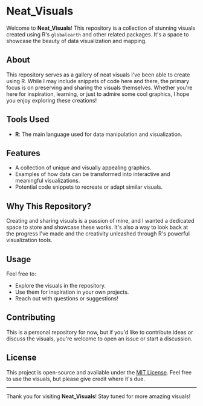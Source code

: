 # Neat_Visuals

Welcome to **Neat_Visuals**! This repository is a collection of stunning visuals created using R's `globalearth` and other related packages. It's a space to showcase the beauty of data visualization and mapping.

## About

This repository serves as a gallery of neat visuals I've been able to create using R. While I may include snippets of code here and there, the primary focus is on preserving and sharing the visuals themselves. Whether you're here for inspiration, learning, or just to admire some cool graphics, I hope you enjoy exploring these creations!

## Tools Used

- **R**: The main language used for data manipulation and visualization.

## Features

- A collection of unique and visually appealing graphics.
- Examples of how data can be transformed into interactive and meaningful visualizations.
- Potential code snippets to recreate or adapt similar visuals.

## Why This Repository?

Creating and sharing visuals is a passion of mine, and I wanted a dedicated space to store and showcase these works. It's also a way to look back at the progress I've made and the creativity unleashed through R's powerful visualization tools.

## Usage

Feel free to:
- Explore the visuals in the repository.
- Use them for inspiration in your own projects.
- Reach out with questions or suggestions!

## Contributing

This is a personal repository for now, but if you'd like to contribute ideas or discuss the visuals, you're welcome to open an issue or start a discussion.

## License

This project is open-source and available under the [MIT License](LICENSE). Feel free to use the visuals, but please give credit where it's due.

---

Thank you for visiting **Neat_Visuals**! Stay tuned for more amazing visuals!
